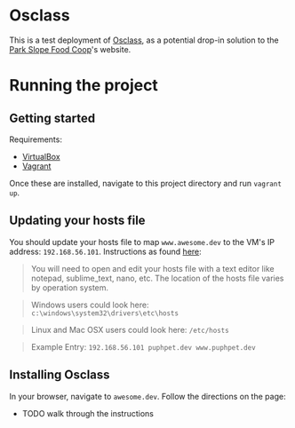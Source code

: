 # Osclass

This is a test deployment of [Osclass](http://osclass.org/), as a potential drop-in solution to the [Park Slope Food Coop](http://www.foodcoop.com/)'s website.

# Running the project

## Getting started

Requirements:
* [VirtualBox](https://www.virtualbox.org/)
* [Vagrant](https://www.vagrantup.com/)

Once these are installed, navigate to this project directory and run `vagrant up`.

## Updating your hosts file

You should update your hosts file to map `www.awesome.dev` to the VM's IP address: `192.168.56.101`. Instructions as found [here](https://puphpet.com/help#update-my-hosts-file):
>You will need to open and edit your hosts file with a text editor like notepad, sublime_text, nano, etc. The location of the hosts file varies by operation system.

>Windows users could look here: `c:\windows\system32\drivers\etc\hosts`

>Linux and Mac OSX users could look here: `/etc/hosts`

>Example Entry: `192.168.56.101 puphpet.dev www.puphpet.dev`

## Installing Osclass

In your browser, navigate to `awesome.dev`. Follow the directions on the page:
* TODO walk through the instructions
